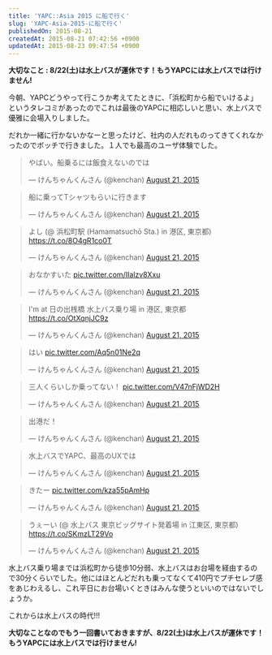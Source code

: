 ```yaml
---
title: 'YAPC::Asia 2015 に船で行く'
slug: 'YAPC-Asia-2015-に船で行く'
publishedOn: 2015-08-21
createdAt: 2015-08-21 07:42:56 +0900
updatedAt: 2015-08-23 09:47:54 +0900
---
```

**大切なこと : 8/22(土)は水上バスが運休です！もうYAPCには水上バスでは行けません!**

今朝、YAPCどうやって行こうか考えてたときに、「浜松町から船でいけるよ」というタレコミがあったのでこれは最後のYAPCに相応しいと思い、水上バスで優雅に会場入りしました。

だれか一緒に行かないかなーと思ったけど、社内の人だれものってきてくれなかったのでボッチで行きました。１人でも最高のユーザ体験でした。

<blockquote class="twitter-tweet" lang="en"><p lang="ja" dir="ltr">やばい。船乗るには飯食えないのでは</p>&mdash; けんちゃんくんさん (@kenchan) <a href="https://twitter.com/kenchan/status/634577847873503232">August 21, 2015</a></blockquote>
<script async src="//platform.twitter.com/widgets.js" charset="utf-8"></script>

<blockquote class="twitter-tweet" lang="en"><p lang="ja" dir="ltr">船に乗ってTシャツもらいに行きます</p>&mdash; けんちゃんくんさん (@kenchan) <a href="https://twitter.com/kenchan/status/634581215039787008">August 21, 2015</a></blockquote>

<blockquote class="twitter-tweet" lang="en"><p lang="ja" dir="ltr">よし (@ 浜松町駅 (Hamamatsuchō Sta.) in 港区, 東京都) <a href="https://t.co/8O4gR1co0T">https://t.co/8O4gR1co0T</a></p>&mdash; けんちゃんくんさん (@kenchan) <a href="https://twitter.com/kenchan/status/634584093485871104">August 21, 2015</a></blockquote>

<blockquote class="twitter-tweet" lang="en"><p lang="ja" dir="ltr">おなかすいた <a href="https://t.co/IIalzv8Xxu">pic.twitter.com/IIalzv8Xxu</a></p>&mdash; けんちゃんくんさん (@kenchan) <a href="https://twitter.com/kenchan/status/634585474779090945">August 21, 2015</a></blockquote>

<blockquote class="twitter-tweet" lang="en"><p lang="ja" dir="ltr">I&#39;m at 日の出桟橋 水上バス乗り場 in 港区, 東京都 <a href="https://t.co/OtXqnjJC9z">https://t.co/OtXqnjJC9z</a></p>&mdash; けんちゃんくんさん (@kenchan) <a href="https://twitter.com/kenchan/status/634586244413063168">August 21, 2015</a></blockquote>

<blockquote class="twitter-tweet" lang="en"><p lang="ja" dir="ltr">はい <a href="https://t.co/Aq5n01Ne2q">pic.twitter.com/Aq5n01Ne2q</a></p>&mdash; けんちゃんくんさん (@kenchan) <a href="https://twitter.com/kenchan/status/634586415049740288">August 21, 2015</a></blockquote>

<blockquote class="twitter-tweet" lang="en"><p lang="ja" dir="ltr">三人くらいしか乗ってない！ <a href="https://t.co/V47nFjWD2H">pic.twitter.com/V47nFjWD2H</a></p>&mdash; けんちゃんくんさん (@kenchan) <a href="https://twitter.com/kenchan/status/634589771373768704">August 21, 2015</a></blockquote>

<blockquote class="twitter-tweet" lang="en"><p lang="ja" dir="ltr">出港だ！</p>&mdash; けんちゃんくんさん (@kenchan) <a href="https://twitter.com/kenchan/status/634590721962409985">August 21, 2015</a></blockquote>

<blockquote class="twitter-tweet" lang="en"><p lang="ja" dir="ltr">水上バスでYAPC、最高のUXでは</p>&mdash; けんちゃんくんさん (@kenchan) <a href="https://twitter.com/kenchan/status/634591230563782657">August 21, 2015</a></blockquote>

<blockquote class="twitter-tweet" lang="en"><p lang="ja" dir="ltr">きたー <a href="https://t.co/kza55pAmHp">pic.twitter.com/kza55pAmHp</a></p>&mdash; けんちゃんくんさん (@kenchan) <a href="https://twitter.com/kenchan/status/634598134753005568">August 21, 2015</a></blockquote>

<blockquote class="twitter-tweet" lang="en"><p lang="ja" dir="ltr">うぇーい (@ 水上バス 東京ビッグサイト発着場 in 江東区, 東京都) <a href="https://t.co/SKmzLT29Vo">https://t.co/SKmzLT29Vo</a></p>&mdash; けんちゃんくんさん (@kenchan) <a href="https://twitter.com/kenchan/status/634599206137790464">August 21, 2015</a></blockquote>

水上バス乗り場までは浜松町から徒歩10分弱、水上バスはお台場を経由するので30分くらいでした。他にはほとんどだれも乗ってなくて410円でプチセレブ感をあじわえるし、これ平日にお台場いくときはみんな使うといいのではないでしょうか。

これからは水上バスの時代!!!

**大切なことなのでもう一回書いておきますが、8/22(土)は水上バスが運休です！もうYAPCには水上バスでは行けません!**
